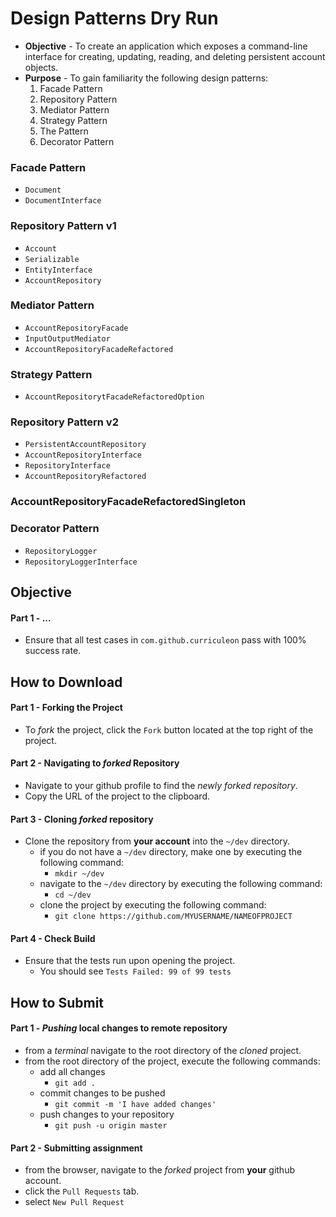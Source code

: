# Design Patterns Dry Run

* **Objective** - To create an application which exposes a command-line interface for creating, updating, reading, and deleting persistent account objects.
* **Purpose** - To gain familiarity the following design patterns:
    1. Facade Pattern
    2. Repository Pattern
    3. Mediator Pattern
    4. Strategy Pattern
    5. The Pattern
    6. Decorator Pattern

### Facade Pattern
* `Document`
* `DocumentInterface`

### Repository Pattern v1
* `Account`
* `Serializable`
* `EntityInterface`
* `AccountRepository`

### Mediator Pattern
* `AccountRepositoryFacade`
* `InputOutputMediator`
* `AccountRepositoryFacadeRefactored`

### Strategy Pattern
* `AccountRepositorytFacadeRefactoredOption`

### Repository Pattern v2
* `PersistentAccountRepository`
* `AccountRepositoryInterface`
* `RepositoryInterface`
* `AccountRepositoryRefactored`

### AccountRepositoryFacadeRefactoredSingleton

### Decorator Pattern
* `RepositoryLogger`
* `RepositoryLoggerInterface`




## Objective

#### Part 1 - ...
* Ensure that all test cases in `com.github.curriculeon` pass with 100% success rate.




## How to Download

#### Part 1 - Forking the Project
* To _fork_ the project, click the `Fork` button located at the top right of the project.


#### Part 2 - Navigating to _forked_ Repository
* Navigate to your github profile to find the _newly forked repository_.
* Copy the URL of the project to the clipboard.

#### Part 3 - Cloning _forked_ repository
* Clone the repository from **your account** into the `~/dev` directory.
    * if you do not have a `~/dev` directory, make one by executing the following command:
        * `mkdir ~/dev`
    * navigate to the `~/dev` directory by executing the following command:
        * `cd ~/dev`
    * clone the project by executing the following command:
        * `git clone https://github.com/MYUSERNAME/NAMEOFPROJECT`

#### Part 4 - Check Build
* Ensure that the tests run upon opening the project.
    * You should see `Tests Failed: 99 of 99 tests`







## How to Submit

#### Part 1 -  _Pushing_ local changes to remote repository
* from a _terminal_ navigate to the root directory of the _cloned_ project.
* from the root directory of the project, execute the following commands:
    * add all changes
        * `git add .`
    * commit changes to be pushed
        * `git commit -m 'I have added changes'`
    * push changes to your repository
        * `git push -u origin master`

#### Part 2 - Submitting assignment
* from the browser, navigate to the _forked_ project from **your** github account.
* click the `Pull Requests` tab.
* select `New Pull Request`